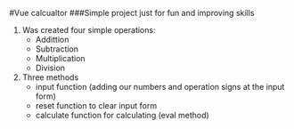 #Vue calcualtor
###Simple project just for fun and improving skills
1. Was created four simple operations:
    - Addittion
    - Subtraction
    - Multiplication
    - Division
2. Three methods
    - input function (adding our numbers and operation signs at the input form)
    - reset function to clear input form
    - calculate function for calculating (eval method)